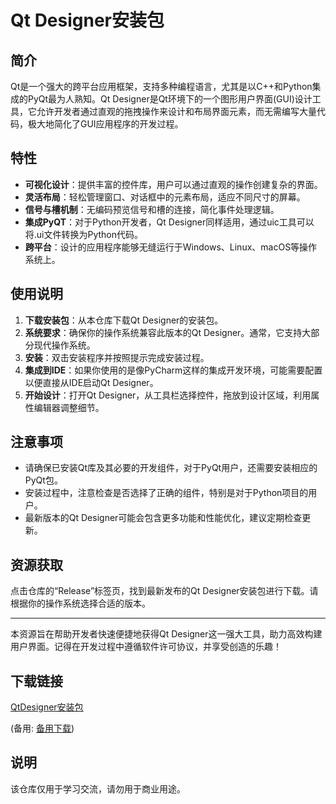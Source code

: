 # Qt Designer安装包

## 简介
Qt是一个强大的跨平台应用框架，支持多种编程语言，尤其是以C++和Python集成的PyQt最为人熟知。Qt Designer是Qt环境下的一个图形用户界面(GUI)设计工具，它允许开发者通过直观的拖拽操作来设计和布局界面元素，而无需编写大量代码，极大地简化了GUI应用程序的开发过程。

## 特性
- **可视化设计**：提供丰富的控件库，用户可以通过直观的操作创建复杂的界面。
- **灵活布局**：轻松管理窗口、对话框中的元素布局，适应不同尺寸的屏幕。
- **信号与槽机制**：无编码预览信号和槽的连接，简化事件处理逻辑。
- **集成PyQT**：对于Python开发者，Qt Designer同样适用，通过uic工具可以将.ui文件转换为Python代码。
- **跨平台**：设计的应用程序能够无缝运行于Windows、Linux、macOS等操作系统上。

## 使用说明
1. **下载安装包**：从本仓库下载Qt Designer的安装包。
2. **系统要求**：确保你的操作系统兼容此版本的Qt Designer。通常，它支持大部分现代操作系统。
3. **安装**：双击安装程序并按照提示完成安装过程。
4. **集成到IDE**：如果你使用的是像PyCharm这样的集成开发环境，可能需要配置以便直接从IDE启动Qt Designer。
5. **开始设计**：打开Qt Designer，从工具栏选择控件，拖放到设计区域，利用属性编辑器调整细节。

## 注意事项
- 请确保已安装Qt库及其必要的开发组件，对于PyQt用户，还需要安装相应的PyQt包。
- 安装过程中，注意检查是否选择了正确的组件，特别是对于Python项目的用户。
- 最新版本的Qt Designer可能会包含更多功能和性能优化，建议定期检查更新。

## 资源获取
点击仓库的“Release”标签页，找到最新发布的Qt Designer安装包进行下载。请根据你的操作系统选择合适的版本。

---

本资源旨在帮助开发者快速便捷地获得Qt Designer这一强大工具，助力高效构建用户界面。记得在开发过程中遵循软件许可协议，并享受创造的乐趣！

## 下载链接
[QtDesigner安装包](https://pan.quark.cn/s/fc76d240fcde) 

(备用: [备用下载](https://pan.baidu.com/s/1-r08dEuj3FIWr4CXy4_1nQ?pwd=392z))

## 说明

该仓库仅用于学习交流，请勿用于商业用途。
